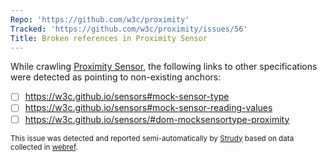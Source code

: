 ```yaml
---
Repo: 'https://github.com/w3c/proximity'
Tracked: 'https://github.com/w3c/proximity/issues/56'
Title: Broken references in Proximity Sensor
---
```


While crawling [Proximity Sensor](https://w3c.github.io/proximity/), the following links to other specifications were detected as pointing to non-existing anchors:
* [ ] https://w3c.github.io/sensors#mock-sensor-type
* [ ] https://w3c.github.io/sensors#mock-sensor-reading-values
* [ ] https://w3c.github.io/sensors/#dom-mocksensortype-proximity

<sub>This issue was detected and reported semi-automatically by [Strudy](https://github.com/w3c/strudy/) based on data collected in [webref](https://github.com/w3c/webref/).</sub>
